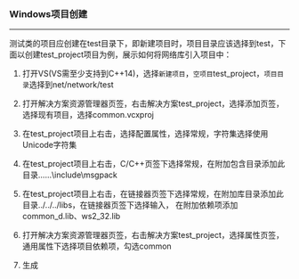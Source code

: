 ### Windows项目创建
--------------------------------------------------

测试类的项目应创建在test目录下，即新建项目时，项目目录应该选择到test，下面以创建test_project项目为例，展示如何将网络库引入项目中：

1. 打开VS(VS需至少支持到C++14)，选择```新建项目```，`空项目`test_project，`项目目录`选择到net/network/test

2. 打开解决方案资源管理器页签，右击解决方案test_project，选择添加页签，选择现有项目，选择common.vcxproj

3. 在test_project项目上右击，选择配置属性，选择常规，字符集选择使用Unicode字符集

4. 在test_project项目上右击，C/C++页签下选择常规，在附加包含目录添加此目录..\..\..\include\msgpack

5. 在test_project项目上右击，在链接器页签下选择常规，在附加库目录添加此目录../../../libs，在链接器页签下选择输入，
在附加依赖项添加common_d.lib、ws2_32.lib

6. 打开解决方案资源管理器页签，右击解决方案test_project，选择属性页签，通用属性下选择项目依赖项，勾选common

7. 生成